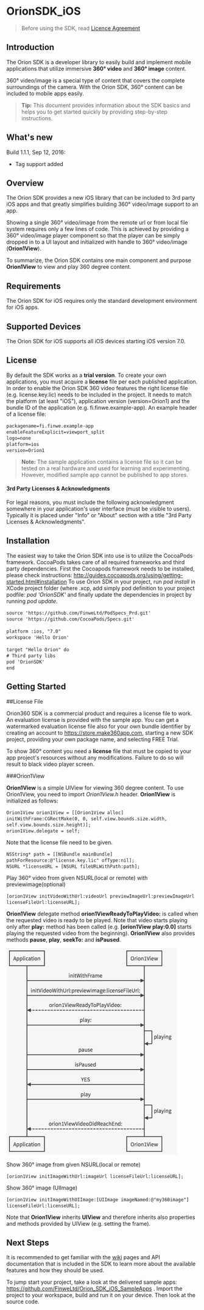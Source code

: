 OrionSDK_iOS
==================

> Before using the SDK, read [Licence Agreement](https://github.com/FinweLtd/OrionSDK_iOS_Prd/blob/master/Finwe_Orion360_SDK_Basic_Evaluation_Kit_License_en_US-20161212_1500.pdf)

Introduction
-------

The Orion SDK is a developer library to easily build and implement mobile applications that utilize immersive **360° video** and **360° image** content.

360° video/image is a special type of content that covers the complete surroundings of the camera. With the Orion SDK, 360° content can be included to mobile apps easily.

>**Tip:** This document provides information about the SDK basics and helps you to get started quickly by providing step-by-step instructions. 

What's new
-------

Build 1.1.1, Sep 12, 2016:
* Tag support added

Overview
-------

The Orion SDK provides a new iOS library that can be included to 3rd party iOS apps and that greatly simplifies building 360° video/image support to an app.

Showing a single 360° video/image from the remote url or from local file system requires only a few lines of code. This is achieved by providing a 360° video/image player component so that the player can be simply dropped in to a UI layout and initialized with handle to 360° video/image (**Orion1View**).

To summarize, the Orion SDK contains one main component and purpose **Orion1View** to view and play 360 degree content. 

Requirements
----------------

The Orion SDK for iOS requires only the standard development environment for iOS apps. 

Supported Devices
----------------------

The Orion SDK for iOS supports all iOS devices starting iOS version 7.0.

License
-------
By default the SDK works as a **trial version**. To create your own applications, you must acquire a **license** file per each published application. In order to enable the Orion SDK 360 video features the right license file (e.g. license.key.lic) needs to be included in the project. It needs to match the platform (at least "iOS"), application version (version=Orion1) and the bundle ID of the application (e.g. fi.finwe.example-app).
An example header of a license file:

```
packagename=fi.finwe.example-app
enableFeatureExplicit=viewport_split
logo=none
platform=ios
version=Orion1
```

>**Note:** The sample application contains a license file so it can be tested on a real hardware and used for learning and experimenting. However, modified sample app cannot be published to app stores.

#### 3rd Party Licenses & Acknowledgments

For legal reasons, you must include the following acknowledgment somewhere in your application's user interface (must be visible to users). Typically it is placed under "Info" or "About" section with a title "3rd Party Licenses & Acknowledgments".

Installation
-------

The easiest way to take the Orion SDK into use is to utilize the CocoaPods framework. CocoaPods takes care of all required frameworks and third party dependencies. 
First the Cocoapods framework needs to be installed, please check instructions: http://guides.cocoapods.org/using/getting-started.html#installation
To use Orion SDK in your project, run *pod install* in XCode project folder (where .xcp, add simply pod definition to your project podfile: *pod 'OrionSDK'* and finally update the dependencies in project by running *pod update*.

```
source 'https://github.com/FinweLtd/PodSpecs_Prd.git'
source 'https://github.com/CocoaPods/Specs.git'

platform :ios, "7.0"
workspace 'Hello Orion'

target "Hello Orion" do
# Third party libs
pod 'OrionSDK'
end
```

Getting Started
------------------

##License File

Orion360 SDK is a commercial product and requires a license file to work. An evaluation license is provided with the sample app. You can get a watermarked evaluation license file also for your own bundle identifier by creating an account to https://store.make360app.com, starting a new SDK project, providing your own package name, and selecting FREE Trial.

To show 360° content you need a **license** file that must be copied to your app project's resources without any modifications. Failure to do so will result to black video player screen.

###Orion1View

**Orion1View** is a simple UIView for viewing 360 degree content. To use Orion1View, you need to import *Orion1View.h* header. **Orion1View** is initialized as follows:

```
Orion1View orion1View = [[Orion1View alloc] initWithFrame:CGRectMake(0, 0, self.view.bounds.size.width, self.view.bounds.size.height)];
orion1View.delegate = self;
```

Note that the license file need to be given.

```
NSString* path = [[NSBundle mainBundle] pathForResource:@"license.key.lic" ofType:nil];
NSURL *licenseURL = [NSURL fileURLWithPath:path];
```

Play 360° video from given NSURL(local or remote) with previewimage(optional)
```
[orion1View initVideoWithUrl:videoUrl previewImageUrl:previewImageUrl licenseFileUrl:licenseURL];
```
**Orion1View** delegate method **orion1ViewReadyToPlayVideo:** is called when the requested video is ready to be played. Note that video starts playing only after **play:** method has been called (e.g. **[orion1View play:0.0]** starts playing the requested video from the beginning). **Orion1View** also provides methods **pause**, **play**,  **seekTo:** and **isPaused**.

![Alt text](images/seq1.png "Sequence diagram:Orion1View")



Show 360° image from given NSURL(local or remote)
```
[orion1View initImageWithUrl:imageUrl licenseFileUrl:licenseURL];
```
Show 360° image (UIImage)
```
[orion1View initImageWithUIImage:[UIImage imageNamed:@"my360image"]  licenseFileUrl:licenseURL];
```

Note that **Orion1View** inherits **UIView** and therefore inherits also properties and methods provided by UIView (e.g. setting the frame).

Next Steps
-------------

It is recommended to get familiar with the [wiki](https://github.com/FinweLtd/OrionSDK_iOS_Prd/wiki) pages and API documentation that is included in the SDK to learn more about the available features and how they should be used.

To jump start your project, take a look at the delivered sample apps: https://github.com/FinweLtd/Orion_SDK_iOS_SampleApps . Import the project to your workspace, build and run it on your device. Then look at the source code.
